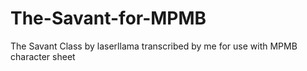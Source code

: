# The-Savant-for-MPMB
The Savant Class by laserllama transcribed by me for use with MPMB character sheet
